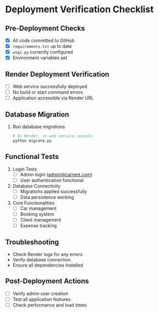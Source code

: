 # Deployment Verification Checklist

## Pre-Deployment Checks
- [x] All code committed to GitHub
- [x] `requirements.txt` up to date
- [x] `wsgi.py` correctly configured
- [x] Environment variables set

## Render Deployment Verification
- [ ] Web service successfully deployed
- [ ] No build or start command errors
- [ ] Application accessible via Render URL

## Database Migration
1. Run database migrations
   ```bash
   # On Render, in web service console
   python migrate.py
   ```

## Functional Tests
1. Login Tests
   - [ ] Admin login (admin@carrent.com)
   - [ ] User authentication functional

2. Database Connectivity
   - [ ] Migrations applied successfully
   - [ ] Data persistence working

3. Core Functionalities
   - [ ] Car management
   - [ ] Booking system
   - [ ] Client management
   - [ ] Expense tracking

## Troubleshooting
- Check Render logs for any errors
- Verify database connection
- Ensure all dependencies installed

## Post-Deployment Actions
- [ ] Verify admin user creation
- [ ] Test all application features
- [ ] Check performance and load times
